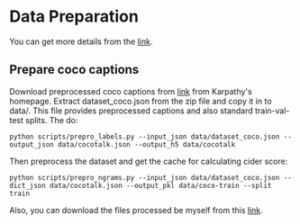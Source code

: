 # Data Preparation
You can get more details from the [link](https://github.com/ruotianluo/self-critical.pytorch). 
## Prepare coco captions
Download preprocessed coco captions from [link](http://cs.stanford.edu/people/karpathy/deepimagesent/caption_datasets.zip) from Karpathy's homepage. Extract dataset_coco.json from the zip file and copy it in to data/.
This file provides preprocessed captions and also standard train-val-test splits. The do:
```
python scripts/prepro_labels.py --input_json data/dataset_coco.json --output_json data/cocotalk.json --output_h5 data/cocotalk
```
Then preprocess the dataset and get the cache for calculating cider score:
```
python scripts/prepro_ngrams.py --input_json data/dataset_coco.json --dict_json data/cocotalk.json --output_pkl data/coco-train --split train
```
Also, you can download the files processed be myself from this [link](https://drive.google.com/file/d/1pB4y6lIaprgTfwN59jQbZ7od9F0pR16H/view?usp=sharing). 
